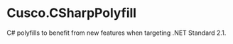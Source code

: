 # Cusco.CSharpPolyfill

C# polyfills to benefit from new features when targeting .NET Standard 2.1.
